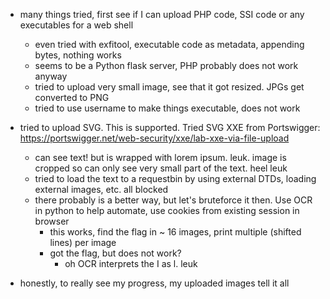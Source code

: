 - many things tried, first see if I can upload PHP code, SSI code or any executables for a web shell
    - even tried with exfitool, executable code as metadata, appending bytes, nothing works
    - seems to be a Python flask server, PHP probably does not work anyway
    - tried to upload very small image, see that it got resized. JPGs get converted to PNG
    - tried to use username to make things executable, does not work
- tried to upload SVG. This is supported. Tried SVG XXE from Portswigger: https://portswigger.net/web-security/xxe/lab-xxe-via-file-upload
    - can see text! but is wrapped with lorem ipsum. leuk. image is cropped so can only see very small part of the text. heel leuk
    - tried to load the text to a requestbin by using external DTDs, loading external images, etc. all blocked
    - there probably is a better way, but let's bruteforce it then. Use OCR in python to help automate, use cookies from existing session in browser
        - this works, find the flag in ~ 16 images, print multiple (shifted lines) per image
        - got the flag, but does not work? 
            - oh OCR interprets the I as l. leuk

- honestly, to really see my progress, my uploaded images tell it all
